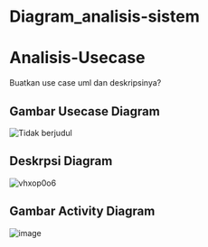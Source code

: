 # Diagram_analisis-sistem
# Analisis-Usecase
Buatkan use case uml dan deskripsinya?
## Gambar Usecase Diagram

![Tidak berjudul](https://github.com/Thoriq150/Analisis-Usecase/assets/115950790/85945cbd-457b-4d35-975a-eba51b3f6399)

## Deskrpsi Diagram
![vhxop0o6](https://github.com/Thoriq150/Diagram_analisis-sistem/assets/115950790/598bf647-0811-4b3e-a208-f0f09fa58786)

## Gambar Activity Diagram 
![image](https://github.com/Thoriq150/Diagram_analisis-sistem/assets/115950790/b4a6c473-c3a4-4c85-ae5a-ecbd315fd042)
